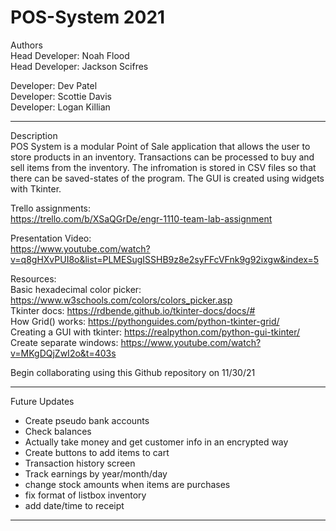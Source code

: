 # POS-System 2021   

Authors  
Head Developer: Noah Flood  
Head Developer: Jackson Scifres  
  
Developer: Dev Patel  
Developer: Scottie Davis  
Developer: Logan Killian  
  
------------------------------------------------------------  
Description  
POS System is a modular Point of Sale application that allows the user to store products in an inventory. Transactions can be processed to buy and sell items from the inventory. The infromation is stored in CSV files so that there can be saved-states of the program. The GUI is created using widgets with Tkinter.  
  
Trello assignments:  
https://trello.com/b/XSaQGrDe/engr-1110-team-lab-assignment  
  
Presentation Video:  
https://www.youtube.com/watch?v=q8gHXvPUI8o&list=PLMESugISSHB9z8e2syFFcVFnk9g92ixgw&index=5  
  
Resources:  
Basic hexadecimal color picker: https://www.w3schools.com/colors/colors_picker.asp   
Tkinter docs: https://rdbende.github.io/tkinter-docs/docs/#   
How Grid() works: https://pythonguides.com/python-tkinter-grid/   
Creating a GUI with tkinter: https://realpython.com/python-gui-tkinter/   
Create separate windows: https://www.youtube.com/watch?v=MKgDQjZwI2o&t=403s  
  
Begin collaborating using this Github repository on 11/30/21  
  
------------------------------------------------------------
Future Updates  
  
- Create pseudo bank accounts  
- Check balances  
- Actually take money and get customer info in an encrypted way  
- Create buttons to add items to cart  
- Transaction history screen  
- Track earnings by year/month/day  
- change stock amounts when items are purchases  
- fix format of listbox inventory  
- add date/time to receipt  

------------------------------------------------------------

